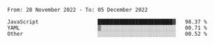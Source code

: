 <!--START_SECTION:waka-->

```text
From: 28 November 2022 - To: 05 December 2022

JavaScript                   ████████████████████████▓   98.37 %
YAML                         ▒░░░░░░░░░░░░░░░░░░░░░░░░   00.71 %
Other                        ░░░░░░░░░░░░░░░░░░░░░░░░░   00.52 %
```

<!--END_SECTION:waka-->
